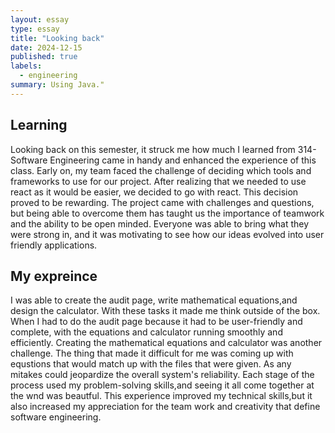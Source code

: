 ```yaml
---
layout: essay
type: essay
title: "Looking back"
date: 2024-12-15
published: true
labels:
  - engineering
summary: Using Java."
---
```


## Learning
Looking back on this semester, it struck me how much I learned from 314-Software Engineering  came in handy and enhanced the experience of this class.  Early on, my team faced the challenge of deciding which tools and frameworks to use for our project. After realizing that we needed to use react as it would be easier, we decided to go with react. This decision proved to be rewarding. The project came with challenges and questions, but being able to overcome them has taught us the importance of teamwork and the ability to be open minded. Everyone was able to bring what they were strong in, and it was motivating to see how our ideas evolved into user friendly  applications.

## My expreince
I was able to create the audit page, write mathematical equations,and design the calculator. With these tasks it made me think outside of the box. When I had to do the audit page because it had to be user-friendly and complete, with the equations and calculator running smoothly and efficiently. Creating the mathematical equations and calculator was another challenge. The thing that made it difficult for me was coming up with equstions that would match up with the files that were given. As any mitakes could jeopardize the overall system's reliability. Each stage of the process used my problem-solving skills,and seeing it all come together at the wnd was beautful. This experience improved my technical skills,but it also increased my appreciation for the team work and creativity that define software engineering.
